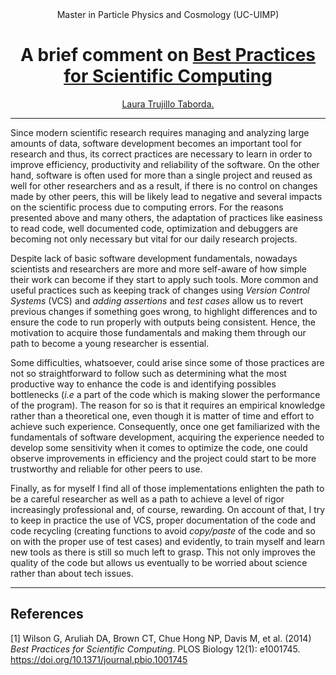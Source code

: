 
<div align="center"> Master in Particle Physics and Cosmology (UC-UIMP)
<h1>A brief comment on <a href="https://journals.plos.org/plosbiology/article?id=10.1371/journal.pbio.1001745">Best Practices for Scientific Computing</h1></div>

<div align="center"><a href="mailto:lvtrujillot@unal.edu.co">Laura Trujillo Taborda.</a></div>

---

Since modern scientific research requires managing and analyzing large amounts of data, software development becomes an important tool for research and thus, its correct practices are necessary to learn in order to improve efficiency, productivity and reliability of the software. On the other hand, software is often used for more than a single project and reused as well for other researchers and as a result, if there is no control on changes made by other peers, this will be likely lead to negative and several impacts on the scientific process due to computing errors. For the reasons presented above and many others, the adaptation of practices like easiness to read code, well documented code, optimization and debuggers are becoming not only necessary but vital for our daily research projects.

Despite lack of basic software development fundamentals, nowadays scientists and researchers are more and more self-aware of how simple their work can become if they start to apply such tools. More common and useful practices such as keeping track of changes using _Version Control Systems_ (VCS) and _adding assertions_  and _test cases_ allow us to revert previous changes if something goes wrong, to highlight differences and to ensure the code to run properly with outputs being consistent. Hence, the motivation to acquire those fundamentals and making them through our path to become a young researcher is essential.

Some difficulties, whatsoever, could arise since some of those practices are not so straightforward to follow such as determining what the most productive way to enhance the code is and identifying possibles bottlenecks (_i.e_ a part of the code which is making slower the performance of the program). The reason for so is that it requires an empirical knowledge rather than a theoretical one, even though it is  matter of time and effort to achieve such experience. Consequently, once one get familiarized with the fundamentals of software development, acquiring the experience needed to develop some sensitivity when it comes to optimize the code, one could observe improvements in efficiency and the project could start to be more trustworthy and reliable for other peers to use.

Finally, as for myself I find all of those implementations enlighten the path to be a careful researcher as well as a path to achieve a level of rigor increasingly professional and, of course, rewarding. On account of that, I try to keep in practice the use of VCS, proper documentation of the code and code recycling (creating functions to avoid _copy/paste_ of the code and so on with the proper use of test cases) and evidently, to train myself and learn new tools as there is still so much left to grasp. This not only improves the quality of the code but allows us eventually to be worried about science rather than about tech issues.

---
## References
[1] Wilson G, Aruliah DA, Brown CT, Chue Hong NP, Davis M, et al. (2014) _Best Practices for Scientific Computing_. PLOS Biology 12(1): e1001745. https://doi.org/10.1371/journal.pbio.1001745
